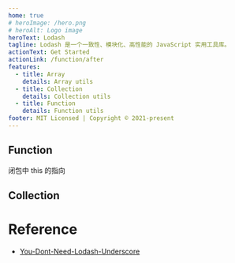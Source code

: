 ```yaml
---
home: true
# heroImage: /hero.png
# heroAlt: Logo image
heroText: Lodash
tagline: Lodash 是一个一致性、模块化、高性能的 JavaScript 实用工具库。
actionText: Get Started
actionLink: /function/after
features:
  - title: Array
    details: Array utils
  - title: Collection
    details: Collection utils
  - title: Function
    details: Function utils
footer: MIT Licensed | Copyright © 2021-present
---
```


## Function

闭包中 this 的指向

## Collection

# Reference

- [You-Dont-Need-Lodash-Underscore](https://github.com/you-dont-need/You-Dont-Need-Lodash-Underscore)
